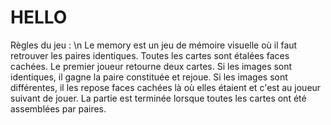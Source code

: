 # HELLO

Règles du jeu : \n
Le memory est un jeu de mémoire visuelle où il faut retrouver les paires identiques.
Toutes les cartes sont étalées faces cachées.
Le premier joueur retourne deux cartes. Si les images sont identiques, il gagne la paire
constituée et rejoue. Si les images sont différentes, il les repose faces cachées là
où elles étaient et c'est au joueur suivant de jouer. La partie est terminée lorsque toutes
les cartes ont été assemblées par paires.